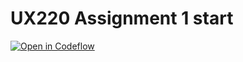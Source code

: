 UX220 Assignment 1 start
===

[![Open in Codeflow](https://developer.stackblitz.com/img/open_in_codeflow.svg)](https:///pr.new/LebLeb03/UX220Assignment1
)
